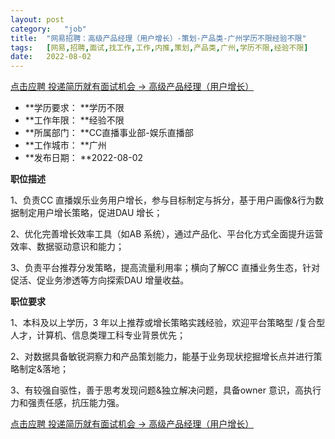 ```yaml
---
layout:	post
category:	"job"
title:	"网易招聘：高级产品经理（用户增长）-策划-产品类-广州学历不限经验不限"
tags:	[网易,招聘,面试,找工作,工作,内推,策划,产品类,广州,学历不限,经验不限]
date:	2022-08-02
---
```


[点击应聘 投递简历就有面试机会 ->  高级产品经理（用户增长）](http://mobile.bole.netease.com/bole/boleDetail?id=20800&employeeId=346f03c3cda5f04c&key=all)



- **学历要求： **学历不限
- **工作年限： **经验不限
- **所属部门： **CC直播事业部-娱乐直播部
- **工作城市： **广州
- **发布日期： **2022-08-02



**职位描述**

1、负责CC 直播娱乐业务用户增长，参与目标制定与拆分，基于用户画像&amp;行为数据制定用户增长策略，促进DAU 增长；

2、优化完善增长效率工具（如AB 系统），通过产品化、平台化方式全面提升运营效率、数据驱动意识和能力；

3、负责平台推荐分发策略，提高流量利用率；横向了解CC 直播业务生态，针对促活、促业务渗透等方向探索DAU 增量收益。



**职位要求**

1、本科及以上学历，3 年以上推荐或增长策略实践经验，欢迎平台策略型 /复合型人才，计算机、信息类理工科专业背景优先；

2、对数据具备敏锐洞察力和产品策划能力，能基于业务现状挖掘增长点并进行策略制定&amp;落地；

3、有较强自驱性，善于思考发现问题&amp;独立解决问题，具备owner 意识，高执行力和强责任感，抗压能力强。



[点击应聘 投递简历就有面试机会 ->  高级产品经理（用户增长）](http://mobile.bole.netease.com/bole/boleDetail?id=20800&employeeId=346f03c3cda5f04c&key=all)